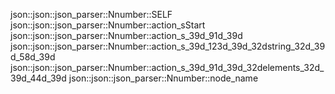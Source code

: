 json::json::json_parser::Nnumber::SELF
json::json::json_parser::Nnumber::action_sStart
json::json::json_parser::Nnumber::action_s_39d_91d_39d
json::json::json_parser::Nnumber::action_s_39d_123d_39d_32dstring_32d_39d_58d_39d
json::json::json_parser::Nnumber::action_s_39d_91d_39d_32delements_32d_39d_44d_39d
json::json::json_parser::Nnumber::node_name